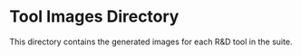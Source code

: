 # Tool Images Directory

This directory contains the generated images for each R&D tool in the suite.